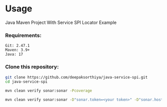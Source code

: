 # Usage

Java Maven Project With Service SPI Locator Example

### Requirements:

```
Git: 2.47.1
Maven: 3.9+
Java: 17
```

### Clone this repository:

```bash
git clone https://github.com/deepaksorthiya/java-service-spi.git
cd java-service-spi
```

```bash
mvn clean verify sonar:sonar -Pcoverage
```

```bash
mvn clean verify sonar:sonar -D"sonar.token=<your token>" -D"sonar.host.url=https://sonarcloud.io" -D"sonar.organization=deepaksorthiya" -D"sonar.projectKey=deepaksorthiya_java-service-spi" -Pcoverage
```
